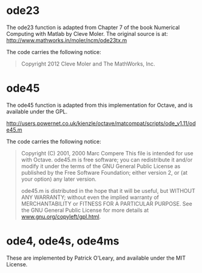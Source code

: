 ode23
=====

The ode23 function is adapted from Chapter 7 of the book Numerical Computing
with Matlab by Cleve Moler. The original source is at:
http://www.mathworks.in/moler/ncm/ode23tx.m

The code carries the following notice:

>   Copyright 2012 Cleve Moler and The MathWorks, Inc.

ode45
=====

The ode45 function is adapted from this implementation for Octave, and
is available under the GPL.

http://users.powernet.co.uk/kienzle/octave/matcompat/scripts/ode_v1.11/ode45.m

The code carries the following notice:

> Copyright (C) 2001, 2000 Marc Compere
> This file is intended for use with Octave.
> ode45.m is free software; you can redistribute it and/or modify it
> under the terms of the GNU General Public License as published by
> the Free Software Foundation; either version 2, or (at your option)
> any later version.
>
> ode45.m is distributed in the hope that it will be useful, but
> WITHOUT ANY WARRANTY; without even the implied warranty of
> MERCHANTABILITY or FITNESS FOR A PARTICULAR PURPOSE.  See the GNU
> General Public License for more details at www.gnu.org/copyleft/gpl.html.

ode4, ode4s, ode4ms
===================

These are implemented by Patrick O'Leary, and available under the MIT License.
